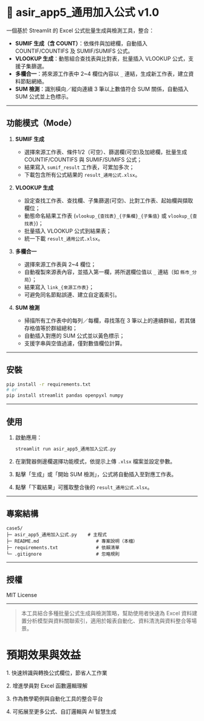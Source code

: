 # 📘 asir\_app5\_通用加入公式 v1.0

一個基於 Streamlit 的 Excel 公式批量生成與檢測工具，整合：

* **SUMIF 生成（含 COUNT）**：依條件與加總欄，自動插入 COUNTIF/COUNTIFS 及 SUMIF/SUMIFS 公式。
* **VLOOKUP 生成**：動態組合查找表與比對表，批量插入 VLOOKUP 公式，支援子集篩選。
* **多欄合一**：將來源工作表中 2\~4 欄位內容以 `_` 連結，生成新工作表，建立資料節點網絡。
* **SUM 檢測**：識別橫向／縱向連續 3 筆以上數值符合 SUM 關係，自動插入 SUM 公式並上色標示。

---

## 功能模式（Mode）

1. **SUMIF 生成**

   * 選擇來源工作表、條件1/2（可空）、篩選欄(可空)及加總欄，批量生成 COUNTIF/COUNTIFS 與 SUMIF/SUMIFS 公式；
   * 結果寫入 `sumif_result` 工作表，可累加多次；
   * 下載包含所有公式結果的 `result_通用公式.xlsx`。

2. **VLOOKUP 生成**

   * 設定查找工作表、查找欄、子集篩選(可空)、比對工作表、起始欄與擷取欄位；
   * 動態命名結果工作表 (`vlookup_{查找表}_{子集欄}_{子集值}` 或 `vlookup_{查找表}`)；
   * 批量插入 VLOOKUP 公式到結果表；
   * 統一下載 `result_通用公式.xlsx`。

3. **多欄合一**

   * 選擇來源工作表與 2\~4 欄位；
   * 自動複製來源表內容，並插入第一欄，將所選欄位值以 `_` 連結（如 `縣市_分局`）；
   * 結果寫入 `link_{來源工作表}`；
   * 可避免同名節點誤連、建立自定義索引。

4. **SUM 檢測**

   * 掃描所有工作表中的每列／每欄，尋找落在 3 筆以上的連續群組，若其儲存格值等於群組總和；
   * 自動插入對應的 SUM 公式並以黃色標示；
   * 支援字串與空值過濾，僅對數值欄位計算。

---

## 安裝

```bash
pip install -r requirements.txt
# or
pip install streamlit pandas openpyxl numpy
```

---

## 使用

1. 啟動應用：

   ```bash
   streamlit run asir_app5_通用加入公式.py
   ```
2. 在瀏覽器側邊欄選擇功能模式，依提示上傳 `.xlsx` 檔案並設定參數。
3. 點擊「生成」或「開始 SUM 檢測」，公式將自動插入至對應工作表。
4. 點擊「下載結果」可獲取整合後的 `result_通用公式.xlsx`。

---

## 專案結構

```
case5/
├─ asir_app5_通用加入公式.py    # 主程式
├─ README.md                     # 專案說明（本檔）
├─ requirements.txt              # 依賴清單
└─ .gitignore                    # 忽略規則
```

---

## 授權

MIT License

---

> 本工具結合多種批量公式生成與檢測策略，幫助使用者快速為 Excel 資料建置分析模型與資料關聯索引，適用於報表自動化、資料清洗與資料整合等場景。

# 預期效果與效益

1\. 快速辨識與轉換公式欄位，節省人工作業

2\. 增進學員對 Excel 函數邏輯理解

3\. 作為教學範例與自動化工具的整合平台

4\. 可拓展至更多公式、自訂邏輯與 AI 智慧生成
